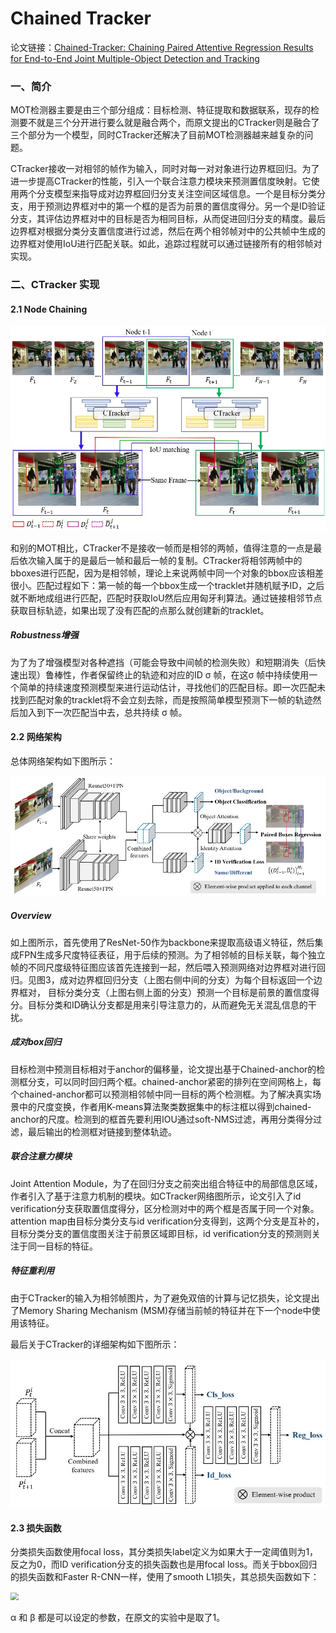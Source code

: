 # Chained Tracker

论文链接：[Chained-Tracker: Chaining Paired Attentive Regression Results for End-to-End Joint Multiple-Object Detection and Tracking](https://arxiv.org/abs/2007.14557)

### 一、简介

MOT检测器主要是由三个部分组成：目标检测、特征提取和数据联系，现存的检测要不就是三个分开进行要么就是融合两个，而原文提出的CTracker则是融合了三个部分为一个模型，同时CTracker还解决了目前MOT检测器越来越复杂的问题。

CTracker接收一对相邻的帧作为输入，同时对每一对对象进行边界框回归。为了进一步提高CTracker的性能，引入一个联合注意力模块来预测置信度映射。它使用两个分支模型来指导成对边界框回归分支关注空间区域信息。一个是目标分类分支，用于预测边界框对中的第一个框的是否为前景的置信度得分。另一个是ID验证分支，其评估边界框对中的目标是否为相同目标，从而促进回归分支的精度。最后边界框对根据分类分支置信度进行过滤，然后在两个相邻帧对中的公共帧中生成的边界框对使用IoU进行匹配关联。如此，追踪过程就可以通过链接所有的相邻帧对实现。

### 二、CTracker 实现

#### 2.1 Node Chaining

<img src="..\img\Node Chaining.jpg" style="zoom:70%;" />

和别的MOT相比，CTracker不是接收一帧而是相邻的两帧，值得注意的一点是最后依次输入属于的是最后一帧和最后一帧的复制。CTracker将相邻两帧中的bboxes进行匹配，因为是相邻帧，理论上来说两帧中同一个对象的bbox应该相差很小。匹配过程如下：第一帧的每一个bbox生成一个tracklet并随机赋予ID，之后就不断地成组进行匹配，匹配时获取IoU然后应用匈牙利算法。通过链接相邻节点获取目标轨迹，如果出现了没有匹配的点那么就创建新的tracklet。

##### Robustness增强

为了为了增强模型对各种遮挡（可能会导致中间帧的检测失败）和短期消失（后快速出现）鲁棒性，作者保留终止的轨迹和对应的ID σ 帧，在这σ 帧中持续使用一个简单的持续速度预测模型来进行运动估计，寻找他们的匹配目标。即一次匹配未找到匹配对象的tracklet将不会立刻去除，而是按照简单模型预测下一帧的轨迹然后加入到下一次匹配当中去，总共持续 σ 帧。

#### 2.2 网络架构

总体网络架构如下图所示：

<img src="..\img\CTracker.jpg" style="zoom: 80%;" />

##### Overview

如上图所示，首先使用了ResNet-50作为backbone来提取高级语义特征，然后集成FPN生成多尺度特征表征，用于后续的预测。为了相邻帧的目标关联，每个独立帧的不同尺度级特征图应该首先连接到一起，然后喂入预测网络对边界框对进行回归。见图3，成对边界框回归分支（上图右侧中间的分支）为每个目标返回一个边界框对， 目标分类分支（上图右侧上面的分支）预测一个目标是前景的置信度得分。目标分类和ID确认分支都是用来引导注意力的，从而避免无关混乱信息的干扰。

##### 成对box回归

目标检测中预测目标相对于anchor的偏移量，论文提出基于Chained-anchor的检测框分支，可以同时回归两个框。chained-anchor紧密的排列在空间网格上，每个chained-anchor都可以预测相邻帧中同一目标的两个检测框。为了解决真实场景中的尺度变换，作者用K-means算法聚类数据集中的标注框以得到chained-anchor的尺度。检测到的框首先要利用IOU通过soft-NMS过滤，再用分类得分过滤，最后输出的检测框对链接到整体轨迹。

##### 联合注意力模块

Joint Attention Module，为了在回归分支之前突出组合特征中的局部信息区域，作者引入了基于注意力机制的模块。如CTracker网络图所示，论文引入了id verification分支获取置信度得分，区分检测对中的两个框是否属于同一个对象。attention map由目标分类分支与id verification分支得到，这两个分支是互补的，目标分类分支的置信度图关注于前景区域即目标，id verification分支的预测则关注于同一目标的特征。

##### 特征重利用

由于CTracker的输入为相邻帧图片，为了避免双倍的计算与记忆损失，论文提出了Memory Sharing Mechanism (MSM)存储当前帧的特征并在下一个node中使用该特征。

最后关于CTracker的详细架构如下图所示：

<img src="..\img\Ctracker详细架构.jpg" style="zoom:80%;" />

#### 2.3 损失函数

分类损失函数使用focal loss，其分类损失label定义为如果大于一定阈值则为1，反之为0，而ID verification分支的损失函数也是用focal loss。而关于bbox回归的损失函数和Faster R-CNN一样，使用了smooth L1损失，其总损失函数如下：

<img src="E:\李云昊\国科\computer-vision\notes\img\CTracker 损失函数.jpg" style="zoom:80%;" />

α 和 β 都是可以设定的参数，在原文的实验中是取了1。







